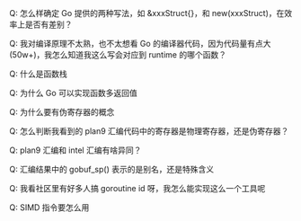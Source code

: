 Q: 怎么样确定 Go 提供的两种写法，如 &xxxStruct{}，和 new(xxxStruct)，在效率上是否有差别？

Q: 我对编译原理不太熟，也不太想看 Go 的编译器代码，因为代码量有点大(50w+)，我怎么知道我这么写会对应到 runtime 的哪个函数？

Q: 什么是函数栈

Q: 为什么 Go 可以实现函数多返回值

Q: 为什么要有伪寄存器的概念

Q: 怎么判断我看到的 plan9 汇编代码中的寄存器是物理寄存器，还是伪寄存器？

Q: plan9 汇编和 intel 汇编有啥异同？

Q: 汇编结果中的 gobuf_sp() 表示的是别名，还是特殊含义

Q: 我看社区里有好多人搞 goroutine id 呀，我怎么能实现这么一个工具呢

Q: SIMD 指令要怎么用
